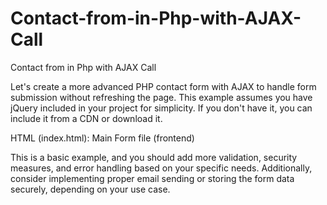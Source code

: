 # Contact-from-in-Php-with-AJAX-Call
Contact from in Php with AJAX Call

Let's create a more advanced PHP contact form with AJAX to handle form submission without refreshing the page. 
This example assumes you have jQuery included in your project for simplicity. If you don't have it, you can include it from a CDN or download it.


HTML (index.html): Main Form file (frontend)



This is a basic example, and you should add more validation, security measures, and error handling based on your specific needs. 
Additionally, consider implementing proper email sending or storing the form data securely, depending on your use case.







